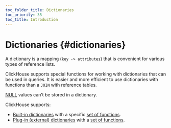 ```yaml
---
toc_folder_title: Dictionaries
toc_priority: 35
toc_title: Introduction
---
```


# Dictionaries {#dictionaries}

A dictionary is a mapping (`key -> attributes`) that is convenient for various types of reference lists.

ClickHouse supports special functions for working with dictionaries that can be used in queries. It is easier and more efficient to use dictionaries with functions than a `JOIN` with reference tables.

[NULL](../../sql-reference/syntax.md#null-literal) values can’t be stored in a dictionary.

ClickHouse supports:

-   [Built-in dictionaries](../../sql-reference/dictionaries/internal-dicts.md#internal_dicts) with a specific [set of functions](../../sql-reference/functions/ym-dict-functions.md).
-   [Plug-in (external) dictionaries](../../sql-reference/dictionaries/external-dictionaries/external-dicts.md#dicts-external-dicts) with a [set of functions](../../sql-reference/functions/ext-dict-functions.md).


